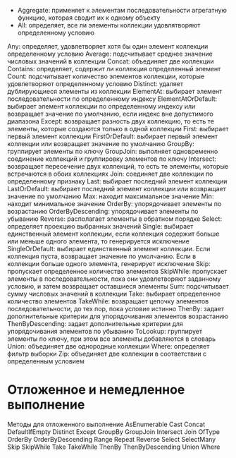   - Aggregate: применяет к элементам последовательности агрегатную функцию, которая сводит их к одному объекту
  - All: определяет, все ли элементы коллекции удовлятворяют определенному условию

Any: определяет, удовлетворяет хотя бы один элемент коллекции определенному условию
Average: подсчитывает cреднее значение числовых значений в коллекции
Concat: объединяет две коллекции
Contains: определяет, содержит ли коллекция определенный элемент
Count: подсчитывает количество элементов коллекции, которые удовлетворяют определенному условию
Distinct: удаляет дублирующиеся элементы из коллекции
ElementAt: выбирает элемент последовательности по определенному индексу
ElementAtOrDefault: выбирает элемент коллекции по определенному индексу или возвращает значение по умолчанию, если индекс вне допустимого диапазона
Except: возвращает разность двух коллекцию, то есть те элементы, которые создаются только в одной коллекции
First: выбирает первый элемент коллекции
FirstOrDefault: выбирает первый элемент коллекции или возвращает значение по умолчанию
GroupBy: группирует элементы по ключу
GroupJoin: выполняет одновременно соединение коллекций и группировку элементов по ключу
Intersect: возвращает пересечение двух коллекций, то есть те элементы, которые встречаются в обоих коллекциях
Join: соединяет две коллекции по определенному признаку
Last: выбирает последний элемент коллекции
LastOrDefault: выбирает последний элемент коллекции или возвращает значение по умолчанию
Max: находит максимальное значение
Min: находит минимальное значение
OrderBy: упорядочивает элементы по возрастанию
OrderByDescending: упорядочивает элементы по убыванию
Reverse: располагает элементы в обратном порядке
Select: определяет проекцию выбранных значений
Single: выбирает единственный элемент коллекции, если коллекция содержит больше или меньше одного элемента, то генерируется исключение
SingleOrDefault: выбирает единственный элемент коллекции. Если коллекция пуста, возвращает значение по умолчанию. Если в коллекции больше одного элемента, генерирует исключение
Skip: пропускает определенное количество элементов
SkipWhile: пропускает элементы в последовательности, пока они удовлетворяют заданному условию, и затем возвращает оставшиеся элементы
Sum: подсчитывает сумму числовых значений в коллекции
Take: выбирает определенное количество элементов
TakeWhile: возвращает цепочку элементов последовательности, до тех пор, пока условие истинно
ThenBy: задает дополнительные критерии для упорядочивания элементов возрастанию
ThenByDescending: задает дополнительные критерии для упорядочивания элементов по убыванию
ToLookup: группирует элементы по ключу, при этом все элементы добавляются в словарь
Union: объединяет две однородные коллекции
Where: определяет фильтр выборки
Zip: объединяет две коллекции в соответствии с определенным условием

# Отложенное и немедленное выполнение

Методы для отложенного выполнение
  AsEnumerable
  Cast
  Concat
  DefaultIfEmpty
  Distinct
  Except
  GroupBy
  GroupJoin
  Intersect
  Join
  OfType
  OrderBy
  OrderByDescending
  Range
  Repeat
  Reverse
  Select
  SelectMany
  Skip
  SkipWhile
  Take
  TakeWhile
  ThenBy
  ThenByDescending
  Union
  Where

